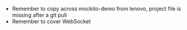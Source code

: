 
* Remember to copy across mockito-demo from lenovo, project file is missing after a git pull
* Remember to cover WebSocket